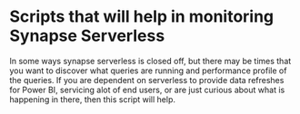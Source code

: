 # Scripts that will help in monitoring Synapse Serverless
In some ways synapse serverless is closed off, but there may be times that you want to discover what queries are running and performance profile of the queries.  If you are dependent on serverless to provide data refreshes for Power BI, servicing alot of end users, or are just curious about what is happening in there, then this script will help.

